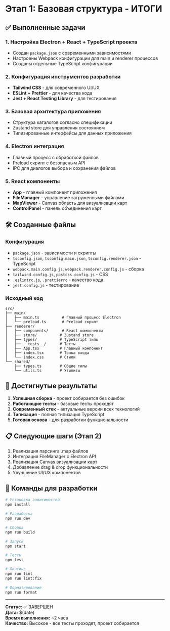 # Этап 1: Базовая структура - ИТОГИ

## ✅ Выполненные задачи

### 1. Настройка Electron + React + TypeScript проекта

- Создан `package.json` с современными зависимостями
- Настроены Webpack конфигурации для main и renderer процессов
- Созданы отдельные TypeScript конфигурации

### 2. Конфигурация инструментов разработки

- **Tailwind CSS** - для современного UI/UX
- **ESLint + Prettier** - для качества кода
- **Jest + React Testing Library** - для тестирования

### 3. Базовая архитектура приложения

- Структура каталогов согласно спецификации
- Zustand store для управления состоянием
- Типизированные интерфейсы для данных приложения

### 4. Electron интеграция

- Главный процесс с обработкой файлов
- Preload скрипт с безопасным API
- IPC для диалогов выбора и сохранения файлов

### 5. React компоненты

- **App** - главный компонент приложения
- **FileManager** - управление загруженными файлами
- **MapViewer** - Canvas область для визуализации карт
- **ControlPanel** - панель объединения карт

## 🛠 Созданные файлы

### Конфигурация

- `package.json` - зависимости и скрипты
- `tsconfig.json`, `tsconfig.main.json`, `tsconfig.renderer.json` - TypeScript
- `webpack.main.config.js`, `webpack.renderer.config.js` - сборка
- `tailwind.config.js`, `postcss.config.js` - CSS
- `.eslintrc.js`, `.prettierrc` - качество кода
- `jest.config.js` - тестирование

### Исходный код

```
src/
├── main/
│   ├── main.ts          # Главный процесс Electron
│   └── preload.ts       # Preload скрипт
├── renderer/
│   ├── components/      # React компоненты
│   ├── store/          # Zustand store
│   ├── types/          # TypeScript типы
│   ├── __tests__/      # Тесты
│   ├── App.tsx         # Главный компонент
│   ├── index.tsx       # Точка входа
│   └── index.css       # Стили
└── shared/
    ├── types.ts        # Общие типы
    └── utils.ts        # Утилиты
```

## 🎯 Достигнутые результаты

1. **Успешная сборка** - проект собирается без ошибок
2. **Работающие тесты** - базовые тесты проходят
3. **Современный стек** - актуальные версии всех технологий
4. **Типизация** - полная типизация TypeScript
5. **Готовая основа** - для разработки функциональности

## 📋 Следующие шаги (Этап 2)

1. Реализация парсинга .map файлов
2. Интеграция FileManager с Electron API
3. Реализация Canvas визуализации карт
4. Добавление drag & drop функциональности
5. Улучшение UI/UX компонентов

## 🔧 Команды для разработки

```bash
# Установка зависимостей
npm install

# Разработка
npm run dev

# Сборка
npm run build

# Запуск
npm start

# Тесты
npm test

# Линтинг
npm run lint
npm run lint:fix

# Форматирование
npm run format
```

---

**Статус:** ✅ ЗАВЕРШЕН  
**Дата:** $(date)  
**Время выполнения:** ~2 часа  
**Качество:** Высокое - все тесты проходят, проект собирается

